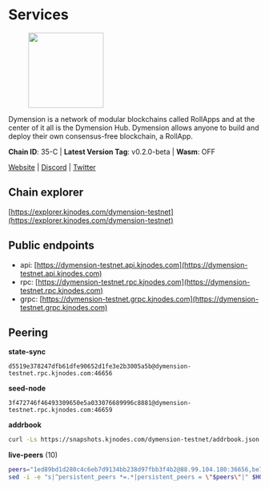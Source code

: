 # Services

<figure><img src="https://raw.githubusercontent.com/kj89/testnet_manuals/main/pingpub/logos/dymension.png" width="150" alt=""><figcaption></figcaption></figure>

Dymension is a network of modular blockchains called RollApps  and at the center of it all is the Dymension Hub. Dymension  allows anyone to build and deploy their own consensus-free blockchain, a RollApp.

**Chain ID**: 35-C | **Latest Version Tag**: v0.2.0-beta | **Wasm**: OFF

[Website](https://dymension.xyz/) | [Discord](https://discord.gg/dymension) | [Twitter](https://twitter.com/dymensionXYZ)




## Chain explorer
[https://explorer.kjnodes.com/dymension-testnet](https://explorer.kjnodes.com/dymension-testnet)

## Public endpoints

* api: [https://dymension-testnet.api.kjnodes.com](https://dymension-testnet.api.kjnodes.com)
* rpc: [https://dymension-testnet.rpc.kjnodes.com](https://dymension-testnet.rpc.kjnodes.com)
* grpc: [https://dymension-testnet.grpc.kjnodes.com](https://dymension-testnet.grpc.kjnodes.com)

## Peering

**state-sync**

```text
d5519e378247dfb61dfe90652d1fe3e2b3005a5b@dymension-testnet.rpc.kjnodes.com:46656
```

**seed-node**

```text
3f472746f46493309650e5a033076689996c8881@dymension-testnet.rpc.kjnodes.com:46659
```

**addrbook**
```bash
curl -Ls https://snapshots.kjnodes.com/dymension-testnet/addrbook.json > $HOME/.dymension/config/addrbook.json
```

**live-peers** (10)
```bash
peers="1ed89bd1d280c4c6eb7d9134bb238d97fbb3f4b2@88.99.104.180:36656,be789ab36bc298b491735f2313d5f99abf452d1f@162.55.246.165:26656,e5226fa166386f9055908194a4942c06b7003ab5@65.108.192.123:42656,d5519e378247dfb61dfe90652d1fe3e2b3005a5b@65.109.68.190:46656,7fc44e2651006fb2ddb4a56132e738da2845715f@65.108.6.45:61256,77791ee9b1eb56682335c451c296f450ee649c01@44.209.89.17:26656,f11d87d4d7ed4497b446b0071ca59096126da671@165.22.96.174:26656,a85420b25181bdb9b3a38741c48dafd5fb3b922f@209.34.206.42:26656,0ee31ef97ba6b6c13b25b5c528163f2092821c2d@65.21.132.27:24856,94b63fddfc78230f51aeb7ac34b9fb86bd042a77@146.19.24.43:30585"
sed -i -e "s|^persistent_peers *=.*|persistent_peers = \"$peers\"|" $HOME/.dymension/config/config.toml
```
